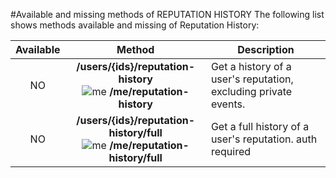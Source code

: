 #Available and missing methods of REPUTATION HISTORY
The following list shows methods available and missing of Reputation History:

| Available | Method                                  | Description
|:---------:|:---------------------------------------:| -----------------------------------------------------------------------|
| NO        | **/users/{ids}/reputation-history** <br/> ![me](https://cdn.sstatic.net/apiv2/img/me.png?v=f1cb4f2bb0ba) **/me/reputation-history** | Get a history of a user's reputation, excluding private events. |
| NO        | **/users/{ids}/reputation-history/full** <br/> ![me](https://cdn.sstatic.net/apiv2/img/me.png?v=f1cb4f2bb0ba) **/me/reputation-history/full** | Get a full history of a user's reputation. auth required |
